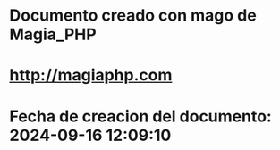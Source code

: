 # 
# Documento creado con mago de Magia_PHP 
# http://magiaphp.com 
# Fecha de creacion del documento: 2024-09-16 12:09:10 

